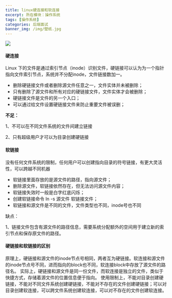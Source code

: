 ```yaml
---
title: linux硬连接和软连接
excerpt: 所在模块：操作系统
tags: [操作系统]
categories: 后端面试
banner_img: /img/壁纸.jpg
---
```


![](https://tva1.sinaimg.cn/large/e6c9d24ely1h0ff2yhqszj20ng0irgn5.jpg)

#### 硬连接

Linux 下的文件是通过索引节点（inode）识别文件，硬链接可以认为为一个指针指向文件索引节点，系统并不分配inode，文件链接数加一。

- 删除硬链接文件或者删除源文件任意之一，文件实体并未被删除；
- 只有删除了源文件和所有对应的硬链接文件，文件实体才会被删除；
- 硬链接文件是文件的另一个入口；
- 可以通过给文件设置硬链接文件来防止重要文件被误删；

**不足：**

1、不可以在不同文件系统的文件间建立链接

2、只有超级用户才可以为目录创建硬链接

#### 软链接

没有任何文件系统的限制，任何用户可以创建指向目录的符号链接，有更大灵活性，可以跨越不同机器

- 软链接里面存放的是源文件的路径，指向源文件；
- 删除源文件，软链接依然存在，但无法访问源文件内容；
- 软链接失效时一般是白字红底闪烁；
- 创建软链接命令 ln -s 源文件 软链接文件；
- 软链接和源文件是不同的文件，文件类型也不同，inode号也不同

缺点：

1、链接文件包含有源文件的路径信息，需要系统分配额外的空间用于建立新的索引节点和保存原文件的路径。

#### 硬链接和软链接的区别

​	原理上，硬链接和源文件的inode节点号相同，两者互为硬链接。软连接和源文件的inode节点号不同，进而指向的block也不同，软连接block中存放了源文件的路径名。 实际上，硬链接和源文件是同一份文件，而软连接是独立的文件，类似于快捷方式，存储着源文件的位置信息便于指向。 使用限制上，不能对目录创建硬链接，不能对不同文件系统创建硬链接，不能对不存在的文件创建硬链接；可以对目录创建软连接，可以跨文件系统创建软连接，可以对不存在的文件创建软连接。